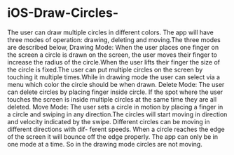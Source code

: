 # iOS-Draw-Circles-
The user can draw multiple circles in different colors. The app will have three modes of operation: drawing, deleting and moving.The three modes are described below,
Drawing Mode: When the user places one finger on the screen a circle is drawn on the screen, the user moves their finger to increase the radius of the circle.When the user lifts their finger the size of the circle is fixed.The user can put multiple circles on the screen by touching it multiple times.While in drawing mode the user can select via a menu which color the circle should be when drawn.
Delete Mode: The user can delete circles by placing finger inside circle. If the spot where the user touches the screen is inside multiple circles at the same time they are all deleted.
Move Mode: The user sets a circle in motion by placing a finger in a circle and swiping in any direction.The circles will start moving in direction and velocity indicated by the swipe. Different circles can be moving in different directions with dif- ferent speeds. When a circle reaches the edge of the screen it will bounce off the edge properly. 
The app can only be in one mode at a time. So in the drawing mode circles are not moving.
